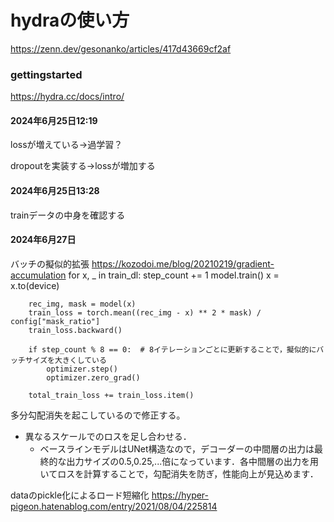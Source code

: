 # hydraの使い方

https://zenn.dev/gesonanko/articles/417d43669cf2af

### gettingstarted

https://hydra.cc/docs/intro/

#### 2024年6月25日12:19

lossが増えている→過学習？

dropoutを実装する→lossが増加する

#### 2024年6月25日13:28

trainデータの中身を確認する

#### 2024年6月27日
バッチの擬似的拡張
https://kozodoi.me/blog/20210219/gradient-accumulation
    for x, _ in train_dl:
        step_count += 1
        model.train()
        x = x.to(device)

        rec_img, mask = model(x)
        train_loss = torch.mean((rec_img - x) ** 2 * mask) / config["mask_ratio"]
        train_loss.backward()

        if step_count % 8 == 0:  # 8イテレーションごとに更新することで，擬似的にバッチサイズを大きくしている
            optimizer.step()
            optimizer.zero_grad()

        total_train_loss += train_loss.item()

多分勾配消失を起こしているので修正する。
- 異なるスケールでのロスを足し合わせる．
  - ベースラインモデルはUNet構造なので，デコーダーの中間層の出力は最終的な出力サイズの0.5,0.25,...倍になっています．各中間層の出力を用いてロスを計算することで，勾配消失を防ぎ，性能向上が見込めます．

dataのpickle化によるロード短縮化
https://hyper-pigeon.hatenablog.com/entry/2021/08/04/225814
